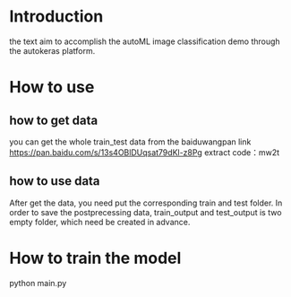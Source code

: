 # Introduction
the text aim to accomplish the autoML image classification demo through the autokeras platform.
# 
# How to use
## how to get data
you can get the whole train_test data from the baiduwangpan link 
https://pan.baidu.com/s/13s4OBlDUqsat79dKl-z8Pg        extract code：mw2t 
## how to use data
After get the data, you need put the corresponding train and test folder. In order to save the postprecessing data, train_output and test_output is two empty folder, which need be created in advance.
# How to train the model
python main.py
